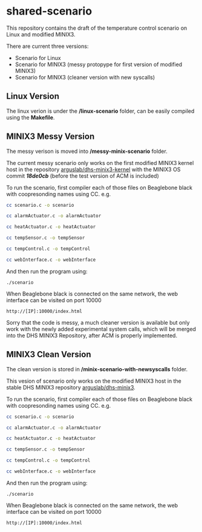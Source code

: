 # shared-scenario

This repository contains the draft of the temperature control scenario on Linux and modified MINIX3.

There are current three versions:

* Scenario for Linux
* Scenario for MINIX3 (messy protopype for first version of modified MINIX3)
* Scenario for MINIX3 (cleaner version with new syscalls)
	
	
## Linux Version

The linux verion is under the **/linux-scenario** folder, can be easily compiled using the **Makefile**.

## MINIX3 Messy Version

The messy verison is moved into **/messy-minix-scenario** folder.

The current messy scenario only works on the first modified MINIX3 kernel host in the repository [arguslab/dhs-minix3-kernel](https://github.com/arguslab/dhs-minix3-kernel) with the MINIX3 OS commit **_18de0cb_** (before the test version of ACM is included)

To run the scenario, first compiler each of those files on Beaglebone black with coopresonding names using CC. e.g.

```bash
cc scenario.c -o scenario

cc alarmActuator.c -o alarmActuator

cc heatActuator.c -o heatActuator

cc tempSensor.c -o tempSensor

cc tempControl.c -o tempControl

cc webInterface.c -o webInterface
```

And then run the program using:

```
./scenario
```

When Beaglebone black is connected on the same network, the web interface can be visited on port 10000

```
http://[IP]:10000/index.html
```

Sorry that the code is messy, a much cleaner version is available but only work with the newly added experimental system calls, which will be merged into the DHS MINIX3 Repository, after ACM is properly implemented.

## MINIX3 Clean Version

The clean version is stored in **/minix-scenario-with-newsyscalls** folder.


This vesion of scenario only works on the modified MINIX3 host in the stable DHS MINIX3 repository [arguslab/dhs-minix3](https://github.com/arguslab/dhs-minix3).

To run the scenario, first compiler each of those files on Beaglebone black with coopresonding names using CC. e.g.

```bash
cc scenario.c -o scenario

cc alarmActuator.c -o alarmActuator

cc heatActuator.c -o heatActuator

cc tempSensor.c -o tempSensor

cc tempControl.c -o tempControl

cc webInterface.c -o webInterface
```

And then run the program using:

```
./scenario
```

When Beaglebone black is connected on the same network, the web interface can be visited on port 10000

```
http://[IP]:10000/index.html
```
